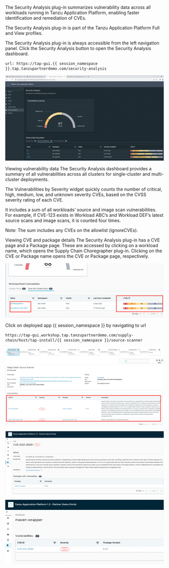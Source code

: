 
The Security Analysis plug-in summarizes vulnerability data across all workloads running in Tanzu Application Platform, enabling faster identification and remediation of CVEs.

The Security Analysis plug-in is part of the Tanzu Application Platform Full and View profiles.

The Security Analysis plug-in is always accessible from the left navigation panel. Click the Security Analysis button to open the Security Analysis dashboard.

```dashboard:open-url
url: https://tap-gui.{{ session_namespace }}.tap.tanzupartnerdemo.com/security-analysis
```

![Security Analysis](images/SA-1.png)

Viewing vulnerability data
The Security Analysis dashboard provides a summary of all vulnerabilities across all clusters for single-cluster and multi-cluster deployments.

The Vulnerabilities by Severity widget quickly counts the number of critical, high, medium, low, and unknown severity CVEs, based on the CVSS severity rating of each CVE.

It includes a sum of all workloads’ source and image scan vulnerabilities. For example, if CVE-123 exists in Workload ABC’s and Workload DEF’s latest source scans and image scans, it is counted four times.

Note: The sum includes any CVEs on the allowlist (ignoreCVEs).

Viewing CVE and package details
The Security Analysis plug-in has a CVE page and a Package page. These are accessed by clicking on a workload name, which opens the Supply Chain Choregrapher plug-in. Clicking on the CVE or Package name opens the CVE or Package page, respectively.

![Security Analysis](images/SA-2.png)

Click on deployed app {{ session_namespace }} by navigating to url

```dashboard:open-url
https://tap-gui.workshop.tap.tanzupartnerdemo.com/supply-chain/host/tap-install/{{ session_namespace }}/source-scanner
```

![Security Analysis](images/SA-3.png)


![Security Analysis](images/SA-4.png)


![Security Analysis](images/SA-5.png)
